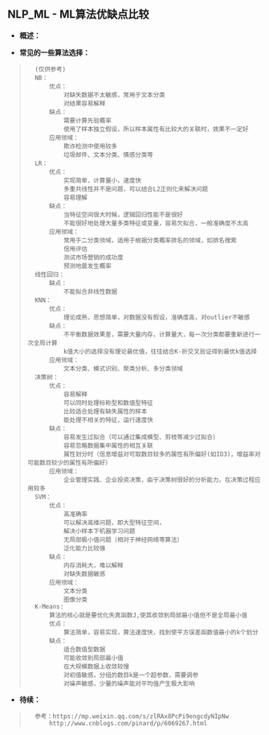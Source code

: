 ## NLP_ML - ML算法优缺点比较
- **概述：**
>
>
>

- **常见的一些算法选择：**
>       (仅供参考)
>       NB：
>           优点：
>               对缺失数据不太敏感，常用于文本分类
>               对结果容易解释
>           缺点：
>               需要计算先验概率
>               使用了样本独立假设，所以样本属性有比较大的关联时，效果不一定好
>           应用领域：
>               欺诈检测中使用较多
>               垃圾邮件、文本分类、情感分类等
>       LR：
>           优点：
>               实现简单，计算量小，速度快
>               多重共线性并不是问题，可以结合L2正则化来解决问题
>               容易理解
>           缺点：
>               当特征空间很大时候，逻辑回归性能不是很好
>               不能很好地处理大量多类特征或变量，容易欠拟合，一般准确度不太高
>           应用领域：
>               常用于二分类领域，适用于根据分类概率排名的领域，如排名搜索
>               信用评估
>               测试市场营销的成功度
>               预测地震发生概率
>       线性回归：
>           缺点：
>               不能拟合非线性数据
>       KNN：
>           优点：
>               理论成熟，思想简单，对数据没有假设，准确度高，对outlier不敏感
>           缺点：
>               不平衡数据效果差，需要大量内存，计算量大，每一次分类都要重新进行一次全局计算
>               k值大小的选择没有理论最优值，往往结合K-折交叉验证得到最优k值选择
>           应用领域：
>               文本分类、模式识别、聚类分析、多分类领域
>       决策树：
>           优点：
>               容易解释
>               可以同时处理标称型和数值型特征
>               比较适合处理有缺失属性的样本
>               能处理不相关的特征，运行速度快
>           缺点：
>               容易发生过拟合（可以通过集成模型、剪枝等减少过拟合）
>               容易忽略数据集中属性的相互关联
>               属性划分时（信息增益对可取数目较多的属性有所偏好(如ID3)，增益率对可能数目较少的属性有所偏好）
>           应用领域：
>               企业管理实践、企业投资决策，由于决策树很好的分析能力，在决策过程应用较多
>       SVM：
>           优点：
>               高准确率
>               可以解决高维问题，即大型特征空间，
>               解决小样本下机器学习问题
>               无局部极小值问题（相对于神经网络等算法）
>               泛化能力比较强
>           缺点：
>               内存消耗大，难以解释
>               对缺失数据敏感
>           应用领域：
>               文本分类
>               图像分类
>       K-Means:
>           算法的核心就是要优化失真函数J,使其收敛到局部最小值但不是全局最小值
>           优点：
>               算法简单，容易实现，算法速度快，找到使平方误差函数值最小的k个划分
>           缺点：
>               适合数值型数据
>               可能收敛到局部最小值
>               在大规模数据上收敛较慢
>               对初值敏感，分组的数目k是一个超参数，需要调参
>               对噪声敏感，少量的噪声能对平均值产生极大影响
>
>
>
>
>
>
>
>
>

- **待续：**
>       参考：https://mp.weixin.qq.com/s/zlRAx8PcPi9engcdyNIpNw
>           http://www.cnblogs.com/pinard/p/6069267.html
>
>
>
>
>
>
>
>
>
>
>
>
>
